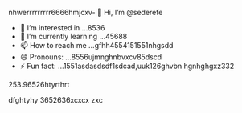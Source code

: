nhwerrrrrrrrr6666hmjcxv- 👋 Hi, I’m @sederefe
- 👀 I’m interested in ...8536
- 🌱 I’m currently learning ...45688
- 📫 How to reach me ...gfhh4554151551nhgsdd
- 😄 Pronouns: ...8556ujmnghnbvxcv85dscd
- ⚡ Fun fact: ...1551asdasdsdf1sdcad,uuk126ghvbn
hgnhghgxz332
<!---sdf456996cvxgfbfffsdfsdchgnghgh
sederefe/sederefe is a ✨ special ✨ repository because its `README.md` (thi88s 53file) appears on yo0266ur GitsdffdHub profvbbvile.
You can click the Preview link to take a look fsdat your fsd45.525xcvcxdasdsadfgdfxcv
--->253.96526htyrthrt
dfghtyhy
3652636xcxcx
zxc
